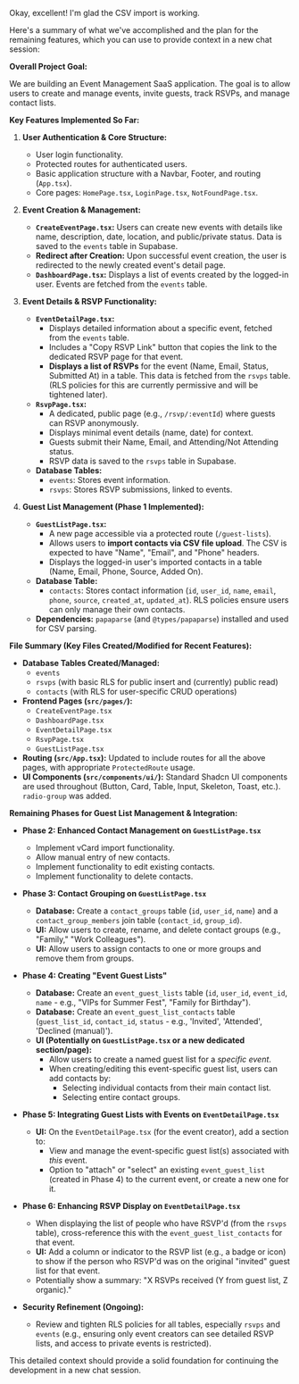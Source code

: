 Okay, excellent! I'm glad the CSV import is working.

Here's a summary of what we've accomplished and the plan for the remaining features, which you can use to provide context in a new chat session:

**Overall Project Goal:**

We are building an Event Management SaaS application. The goal is to allow users to create and manage events, invite guests, track RSVPs, and manage contact lists.

**Key Features Implemented So Far:**

1.  **User Authentication & Core Structure:**
    *   User login functionality.
    *   Protected routes for authenticated users.
    *   Basic application structure with a Navbar, Footer, and routing (`App.tsx`).
    *   Core pages: `HomePage.tsx`, `LoginPage.tsx`, `NotFoundPage.tsx`.

2.  **Event Creation & Management:**
    *   **`CreateEventPage.tsx`:** Users can create new events with details like name, description, date, location, and public/private status. Data is saved to the `events` table in Supabase.
    *   **Redirect after Creation:** Upon successful event creation, the user is redirected to the newly created event's detail page.
    *   **`DashboardPage.tsx`:** Displays a list of events created by the logged-in user. Events are fetched from the `events` table.

3.  **Event Details & RSVP Functionality:**
    *   **`EventDetailPage.tsx`:**
        *   Displays detailed information about a specific event, fetched from the `events` table.
        *   Includes a "Copy RSVP Link" button that copies the link to the dedicated RSVP page for that event.
        *   **Displays a list of RSVPs** for the event (Name, Email, Status, Submitted At) in a table. This data is fetched from the `rsvps` table. (RLS policies for this are currently permissive and will be tightened later).
    *   **`RsvpPage.tsx`:**
        *   A dedicated, public page (e.g., `/rsvp/:eventId`) where guests can RSVP anonymously.
        *   Displays minimal event details (name, date) for context.
        *   Guests submit their Name, Email, and Attending/Not Attending status.
        *   RSVP data is saved to the `rsvps` table in Supabase.
    *   **Database Tables:**
        *   `events`: Stores event information.
        *   `rsvps`: Stores RSVP submissions, linked to events.

4.  **Guest List Management (Phase 1 Implemented):**
    *   **`GuestListPage.tsx`:**
        *   A new page accessible via a protected route (`/guest-lists`).
        *   Allows users to **import contacts via CSV file upload**. The CSV is expected to have "Name", "Email", and "Phone" headers.
        *   Displays the logged-in user's imported contacts in a table (Name, Email, Phone, Source, Added On).
    *   **Database Table:**
        *   `contacts`: Stores contact information (`id`, `user_id`, `name`, `email`, `phone`, `source`, `created_at`, `updated_at`). RLS policies ensure users can only manage their own contacts.
    *   **Dependencies:** `papaparse` (and `@types/papaparse`) installed and used for CSV parsing.

**File Summary (Key Files Created/Modified for Recent Features):**

*   **Database Tables Created/Managed:**
    *   `events`
    *   `rsvps` (with basic RLS for public insert and (currently) public read)
    *   `contacts` (with RLS for user-specific CRUD operations)
*   **Frontend Pages (`src/pages/`):**
    *   `CreateEventPage.tsx`
    *   `DashboardPage.tsx`
    *   `EventDetailPage.tsx`
    *   `RsvpPage.tsx`
    *   `GuestListPage.tsx`
*   **Routing (`src/App.tsx`):** Updated to include routes for all the above pages, with appropriate `ProtectedRoute` usage.
*   **UI Components (`src/components/ui/`):** Standard Shadcn UI components are used throughout (Button, Card, Table, Input, Skeleton, Toast, etc.). `radio-group` was added.

**Remaining Phases for Guest List Management & Integration:**

*   **Phase 2: Enhanced Contact Management on `GuestListPage.tsx`**
    *   Implement vCard import functionality.
    *   Allow manual entry of new contacts.
    *   Implement functionality to edit existing contacts.
    *   Implement functionality to delete contacts.

*   **Phase 3: Contact Grouping on `GuestListPage.tsx`**
    *   **Database:** Create a `contact_groups` table (`id`, `user_id`, `name`) and a `contact_group_members` join table (`contact_id`, `group_id`).
    *   **UI:** Allow users to create, rename, and delete contact groups (e.g., "Family," "Work Colleagues").
    *   **UI:** Allow users to assign contacts to one or more groups and remove them from groups.

*   **Phase 4: Creating "Event Guest Lists"**
    *   **Database:** Create an `event_guest_lists` table (`id`, `user_id`, `event_id`, `name` - e.g., "VIPs for Summer Fest", "Family for Birthday").
    *   **Database:** Create an `event_guest_list_contacts` table (`guest_list_id`, `contact_id`, `status` - e.g., 'Invited', 'Attended', 'Declined (manual)').
    *   **UI (Potentially on `GuestListPage.tsx` or a new dedicated section/page):**
        *   Allow users to create a named guest list for a *specific event*.
        *   When creating/editing this event-specific guest list, users can add contacts by:
            *   Selecting individual contacts from their main contact list.
            *   Selecting entire contact groups.

*   **Phase 5: Integrating Guest Lists with Events on `EventDetailPage.tsx`**
    *   **UI:** On the `EventDetailPage.tsx` (for the event creator), add a section to:
        *   View and manage the event-specific guest list(s) associated with *this* event.
        *   Option to "attach" or "select" an existing `event_guest_list` (created in Phase 4) to the current event, or create a new one for it.

*   **Phase 6: Enhancing RSVP Display on `EventDetailPage.tsx`**
    *   When displaying the list of people who have RSVP'd (from the `rsvps` table), cross-reference this with the `event_guest_list_contacts` for that event.
    *   **UI:** Add a column or indicator to the RSVP list (e.g., a badge or icon) to show if the person who RSVP'd was on the original "invited" guest list for that event.
    *   Potentially show a summary: "X RSVPs received (Y from guest list, Z organic)."

*   **Security Refinement (Ongoing):**
    *   Review and tighten RLS policies for all tables, especially `rsvps` and `events` (e.g., ensuring only event creators can see detailed RSVP lists, and access to private events is restricted).

This detailed context should provide a solid foundation for continuing the development in a new chat session.